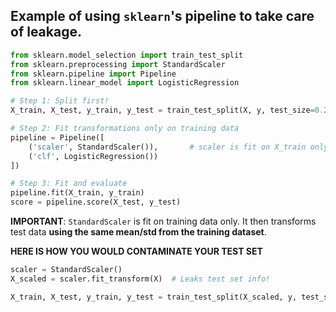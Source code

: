 

## Example of using `sklearn`'s pipeline to take care of leakage. 


```Python
from sklearn.model_selection import train_test_split
from sklearn.preprocessing import StandardScaler
from sklearn.pipeline import Pipeline
from sklearn.linear_model import LogisticRegression

# Step 1: Split first!
X_train, X_test, y_train, y_test = train_test_split(X, y, test_size=0.2, random_state=42)

# Step 2: Fit transformations only on training data
pipeline = Pipeline([
    ('scaler', StandardScaler()),       # scaler is fit on X_train only
    ('clf', LogisticRegression())
])

# Step 3: Fit and evaluate
pipeline.fit(X_train, y_train)
score = pipeline.score(X_test, y_test)
```

**IMPORTANT**: `StandardScaler` is fit on training data only. It then transforms test data **using the same mean/std from the training dataset**.

**HERE IS HOW YOU WOULD CONTAMINATE YOUR TEST SET**

```Python
scaler = StandardScaler()
X_scaled = scaler.fit_transform(X)  # Leaks test set info!

X_train, X_test, y_train, y_test = train_test_split(X_scaled, y, test_size=0.2)
```